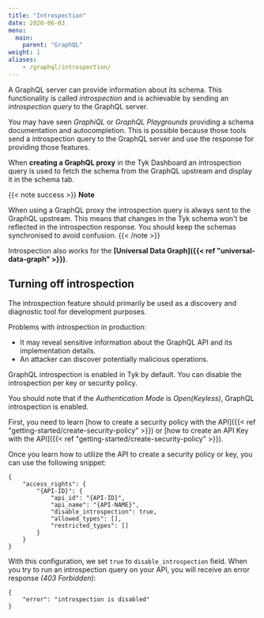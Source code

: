 ```yaml
---
title: "Introspection"
date: 2020-06-03
menu:
  main:
    parent: "GraphQL"
weight: 1
aliases:
    - /graphql/introspection/
---
```


A GraphQL server can provide information about its schema. This functionality is called *introspection* and is achievable by sending
an *introspection query* to the GraphQL server.

You may have seen *GraphiQL* or *GraphQL Playgrounds* providing a schema documentation and autocompletion. This is possible because those tools
send a introspection query to the GraphQL server and use the response for providing those features.

When **creating a GraphQL proxy** in the Tyk Dashboard an introspection query is used to fetch the schema from the GraphQL upstream and display it in the 
schema tab.

{{< note success >}}
**Note**  

When using a GraphQL proxy the introspection query is always sent to the GraphQL upstream. This means that changes in the Tyk schema won't be reflected
 in the introspection response. You should keep the schemas synchronised to avoid confusion.
{{< /note >}}


Introspection also works for the **[Universal Data Graph]({{< ref "universal-data-graph" >}})**.

## Turning off introspection

The introspection feature should primarily be used as a discovery and diagnostic tool for development purposes.

Problems with introspection in production:

* It may reveal sensitive information about the GraphQL API and its implementation details. 
* An attacker can discover potentially malicious operations.

GraphQL introspection is enabled in Tyk by default. You can disable the introspection per key or security policy. 

You should note that if the *Authentication Mode* is *Open(Keyless)*, GraphQL introspection is enabled.

First, you need to learn [how to create a security policy with the API]({{< ref "getting-started/create-security-policy" >}}) or [how to create an API Key with the API]({{< ref "getting-started/create-security-policy" >}}).

Once you learn how to utilize the API to create a security policy or key, you can use the following snippet: 

```
{
    "access_rights": {
        "{API-ID}": {
            "api_id": "{API-ID}",
            "api_name": "{API-NAME}",
            "disable_introspection": true,
            "allowed_types": [],
            "restricted_types": []
        }
    }
}
```

With this configuration, we set `true` to `disable_introspection` field. When you try to run an introspection query on your API, you will receive an error response *(403 Forbidden)*:  

```
{
    "error": "introspection is disabled"
}
```
